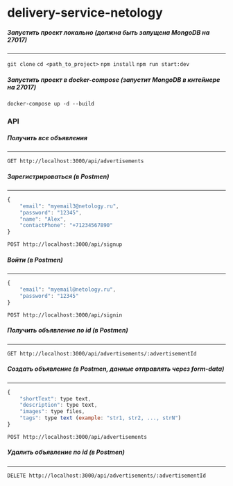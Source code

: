 # delivery-service-netology



##### Запустить проект локально (должна быть запущена MongoDB на 27017)
---
`git clone`
`cd <path_to_project>`
`npm install`
`npm run start:dev`

##### Запустить проект в docker-compose (запустит MongoDB в кнтейнере на 27017)

`docker-compose up -d --build`

### API

##### Получить все объявления
---
`GET http://localhost:3000/api/advertisements`

##### Зарегистрироваться (в Postmen)
---
```javascript
{
    "email": "myemail3@netology.ru",
    "password": "12345",
    "name": "Alex",
    "contactPhone": "+71234567890"
}
```
`POST http://localhost:3000/api/signup`

##### Войти (в Postmen)
---
```javascript
{
    "email": "myemail@netology.ru",
    "password": "12345"
}
```
`POST http://localhost:3000/api/signin`

##### Получить объявление по id (в Postmen)
---
`GET http://localhost:3000/api/advertisements/:advertisementId`

##### Создать объявление (в Postmen, данные отправлять через form-data)
---
```javascript
{
    "shortText": type text,
    "description": type text,
    "images": type files,
    "tags": type text (example: "str1, str2, ..., strN")
}
```
`POST http://localhost:3000/api/advertisements`

##### Удалить объявление по id (в Postmen)
---
`DELETE http://localhost:3000/api/advertisements/:advertisementId`
